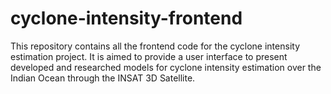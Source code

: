 # cyclone-intensity-frontend
This repository contains all the frontend code for the cyclone intensity estimation project. It is aimed to provide a user interface to present developed and researched models for cyclone intensity estimation over the Indian Ocean through the INSAT 3D Satellite.
